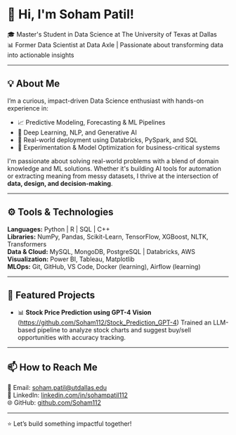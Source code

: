 # 👋 Hi, I'm Soham Patil!

🎓 Master's Student in Data Science at The University of Texas at Dallas  
📊 Former Data Scientist at Data Axle | Passionate about transforming data into actionable insights

---

## 💡 About Me

I’m a curious, impact-driven Data Science enthusiast with hands-on experience in:

- 📈 Predictive Modeling, Forecasting & ML Pipelines  
- 🧠 Deep Learning, NLP, and Generative AI  
- 💼 Real-world deployment using Databricks, PySpark, and SQL  
- 🧪 Experimentation & Model Optimization for business-critical systems  

I'm passionate about solving real-world problems with a blend of domain knowledge and ML solutions. Whether it's building AI tools for automation or extracting meaning from messy datasets, I thrive at the intersection of **data, design, and decision-making**.

---

## ⚙️ Tools & Technologies

**Languages:** Python | R | SQL | C++  
**Libraries:** NumPy, Pandas, Scikit-Learn, TensorFlow, XGBoost, NLTK, Transformers  
**Data & Cloud:** MySQL, MongoDB, PostgreSQL | Databricks, AWS  
**Visualization:** Power BI, Tableau, Matplotlib  
**MLOps:** Git, GitHub, VS Code, Docker (learning), Airflow (learning)

---

## 🔧 Featured Projects

- 📊 **Stock Price Prediction using GPT-4 Vision** (https://github.com/Soham112/Stock_Prediction_GPT-4)
  Trained an LLM-based pipeline to analyze stock charts and suggest buy/sell opportunities with accuracy tracking.

---

## 📫 How to Reach Me

📧 Email: soham.patil@utdallas.edu  
💼 LinkedIn: [linkedin.com/in/sohampatil112](https://linkedin.com/in/sohampatil112)  
🌐 GitHub: [github.com/Soham112](https://github.com/Soham112)

---

⭐ Let’s build something impactful together!
